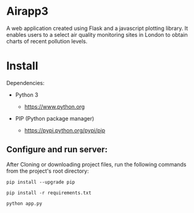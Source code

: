 Airapp3
=========

A web application created using Flask and a javascript plotting library. It enables users to a select air quality monitoring sites in London to obtain charts of recent pollution levels.


Install
=========

Dependencies:

 - Python 3

   - https://www.python.org

 - PIP (Python package manager)

   - https://pypi.python.org/pypi/pip


Configure and run server:
------------------------

After Cloning or downloading project files, run the following commands from the project's root directory:

    pip install --upgrade pip

    pip install -r requirements.txt

    python app.py
